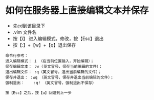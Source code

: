 # 如何在服务器上直接编辑文本并保存
-  先cd到该目录下
- .vim 文件名
-  按【i】 进入编辑模式，修改，按【Esc】退出
- 按【:】+【w】+【q】退出保存

```
命令行参考：
进入编辑模式： i （在当前位置插入，开始编辑）；
保存编辑文本： :w (英文冒号，保存当前编辑的文件）；
退出编辑文件： :q（英文冒号，退出当前编辑的文件）；
保存并退出： :wq （英文冒号，保存并退出当前编辑的文件）；
强制退出：    :q! （英文冒号，强制退出不保存）

按【Esc】之后，按【u】回退到上一步
```
